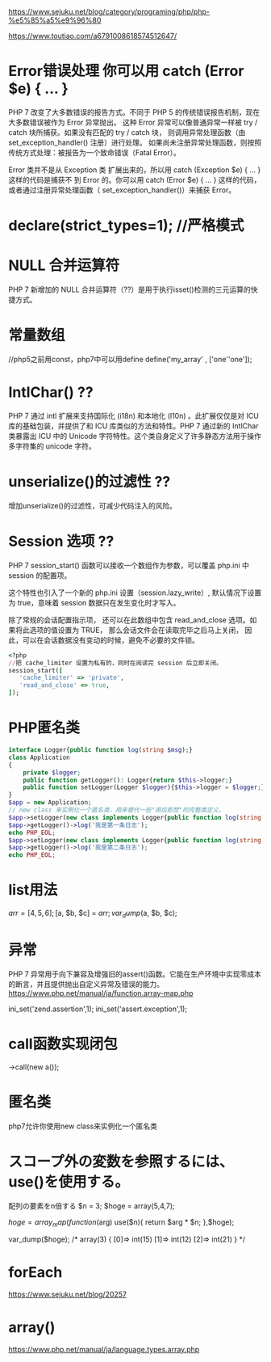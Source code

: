 https://www.sejuku.net/blog/category/programing/php/php-%e5%85%a5%e9%96%80


https://www.toutiao.com/a6791008618574512647/

# Error错误处理  你可以用 catch (Error $e) { ... } 
PHP 7 改变了大多数错误的报告方式。不同于 PHP 5 的传统错误报告机制，现在大多数错误被作为 Error 异常抛出。
这种 Error 异常可以像普通异常一样被 try / catch 块所捕获。如果没有匹配的 try / catch 块， 则调用异常处理函数（由 set_exception_handler() 注册）进行处理。 如果尚未注册异常处理函数，则按照传统方式处理：被报告为一个致命错误（Fatal Error）。

Error 类并不是从 Exception 类 扩展出来的，所以用 catch (Exception $e) { ... } 这样的代码是捕获不 到 Error 的。你可以用 catch (Error $e) { ... } 这样的代码，或者通过注册异常处理函数（ set_exception_handler()）来捕获 Error。

# declare(strict_types=1); //严格模式

# NULL 合并运算符
PHP 7 新增加的 NULL 合并运算符（??）是用于执行isset()检测的三元运算的快捷方式。

# 常量数组
//php5之前用const，php7中可以用define
define('my_array' , ['one''one']);

# IntlChar() ??
PHP 7 通过 intl 扩展来支持国际化 (i18n) 和本地化 (l10n) 。此扩展仅仅是对 ICU 库的基础包装，并提供了和 ICU 库类似的方法和特性。PHP 7 通过新的 IntlChar 类暴露出 ICU 中的 Unicode 字符特性。这个类自身定义了许多静态方法用于操作多字符集的 unicode 字符。

# unserialize()的过滤性 ??
增加unserialize()的过滤性，可减少代码注入的风险。

# Session 选项 ??

PHP 7 session_start() 函数可以接收一个数组作为参数，可以覆盖 php.ini 中 session 的配置项。

这个特性也引入了一个新的 php.ini 设置（session.lazy_write）, 默认情况下设置为 true，意味着 session 数据只在发生变化时才写入。

除了常规的会话配置指示项， 还可以在此数组中包含 read_and_close 选项。如果将此选项的值设置为 TRUE， 那么会话文件会在读取完毕之后马上关闭， 因此，可以在会话数据没有变动的时候，避免不必要的文件锁。

```ruby:qiita.rb
<?php
//把 cache_limiter 设置为私有的，同时在阅读完 session 后立即关闭。
session_start([
   'cache_limiter' => 'private',
   'read_and_close' => true,
]);
```

# PHP匿名类

```php
interface Logger{public function log(string $msg);}
class Application
{
    private $logger;
    public function getLogger(): Logger{return $this->logger;}
    public function setLogger(Logger $logger){$this->logger = $logger;}
}
$app = new Application;
// new class 来实例化一个匿名类，用来替代一些"用后即焚"的完整类定义。
$app->setLogger(new class implements Logger{public function log(string $msg){print_r($msg);}});
$app->getLogger()->log('我是第一条日志');
echo PHP_EOL;
$app->setLogger(new class implements Logger{public function log(string $msg){print_r($msg);}});
$app->getLogger()->log('我是第二条日志');
echo PHP_EOL;
```

# list用法
$arr = [4, 5, 6];
[$a, $b, $c] = $arr;
var_dump($a, $b, $c);

# 异常
PHP 7 异常用于向下兼容及增强旧的assert()函数。它能在生产环境中实现零成本的断言，并且提供抛出自定义异常及错误的能力。
https://www.php.net/manual/ja/function.array-map.php

ini_set('zend.assertion',1);
ini_set('assert.exception',1);

# call函数实现闭包
->call(new a());

# 匿名类

php7允许你使用new class来实例化一个匿名类

# スコープ外の変数を参照するには、use()を使用する。

配列の要素をn倍する
$n = 3;
$hoge = array(5,4,7);

$hoge = array_map(function($arg) use($n){
  return $arg * $n;
},$hoge);

var_dump($hoge);
/*
 array(3) { [0]=> int(15) [1]=> int(12) [2]=> int(21) }
*/

# forEach
https://www.sejuku.net/blog/20257

# array()
https://www.php.net/manual/ja/language.types.array.php
